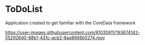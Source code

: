 # ToDoList

Application created to get familiar with the CoreData framework  


https://user-images.githubusercontent.com/81035911/193674142-552926d0-88b1-431c-acb2-8ae8666b5274.mov

